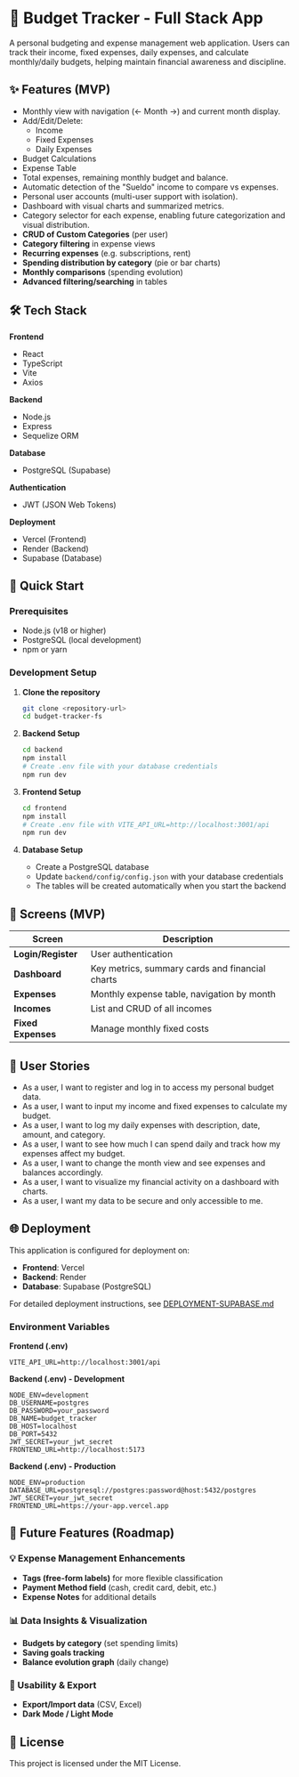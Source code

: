 # 💸 Budget Tracker - Full Stack App

A personal budgeting and expense management web application. Users can track their income, fixed expenses, daily expenses, and calculate monthly/daily budgets, helping maintain financial awareness and discipline.

## ✨ Features (MVP)

- Monthly view with navigation (← Month →) and current month display.
- Add/Edit/Delete:
  - Income
  - Fixed Expenses
  - Daily Expenses
- Budget Calculations
- Expense Table
- Total expenses, remaining monthly budget and balance.
- Automatic detection of the "Sueldo" income to compare vs expenses.
- Personal user accounts (multi-user support with isolation).
- Dashboard with visual charts and summarized metrics.
- Category selector for each expense, enabling future categorization and visual distribution.
- **CRUD of Custom Categories** (per user)
- **Category filtering** in expense views
- **Recurring expenses** (e.g. subscriptions, rent)
- **Spending distribution by category** (pie or bar charts)
- **Monthly comparisons** (spending evolution)
- **Advanced filtering/searching** in tables

## 🛠️ Tech Stack

**Frontend**
- React
- TypeScript
- Vite
- Axios

**Backend**
- Node.js
- Express
- Sequelize ORM

**Database**
- PostgreSQL (Supabase)

**Authentication**
- JWT (JSON Web Tokens)

**Deployment**
- Vercel (Frontend)
- Render (Backend)
- Supabase (Database)

## 🚀 Quick Start

### Prerequisites
- Node.js (v18 or higher)
- PostgreSQL (local development)
- npm or yarn

### Development Setup

1. **Clone the repository**
   ```bash
   git clone <repository-url>
   cd budget-tracker-fs
   ```

2. **Backend Setup**
   ```bash
   cd backend
   npm install
   # Create .env file with your database credentials
   npm run dev
   ```

3. **Frontend Setup**
   ```bash
   cd frontend
   npm install
   # Create .env file with VITE_API_URL=http://localhost:3001/api
   npm run dev
   ```

4. **Database Setup**
   - Create a PostgreSQL database
   - Update `backend/config/config.json` with your database credentials
   - The tables will be created automatically when you start the backend

## 📱 Screens (MVP)

| Screen        | Description |
|---------------|-------------|
| **Login/Register** | User authentication |
| **Dashboard** | Key metrics, summary cards and financial charts |
| **Expenses** | Monthly expense table, navigation by month |
| **Incomes** | List and CRUD of all incomes |
| **Fixed Expenses** | Manage monthly fixed costs |

## 🧠 User Stories

- As a user, I want to register and log in to access my personal budget data.
- As a user, I want to input my income and fixed expenses to calculate my budget.
- As a user, I want to log my daily expenses with description, date, amount, and category.
- As a user, I want to see how much I can spend daily and track how my expenses affect my budget.
- As a user, I want to change the month view and see expenses and balances accordingly.
- As a user, I want to visualize my financial activity on a dashboard with charts.
- As a user, I want my data to be secure and only accessible to me.

## 🌐 Deployment

This application is configured for deployment on:
- **Frontend**: Vercel
- **Backend**: Render
- **Database**: Supabase (PostgreSQL)

For detailed deployment instructions, see [DEPLOYMENT-SUPABASE.md](./DEPLOYMENT-SUPABASE.md)

### Environment Variables

**Frontend (.env)**
```
VITE_API_URL=http://localhost:3001/api
```

**Backend (.env) - Development**
```
NODE_ENV=development
DB_USERNAME=postgres
DB_PASSWORD=your_password
DB_NAME=budget_tracker
DB_HOST=localhost
DB_PORT=5432
JWT_SECRET=your_jwt_secret
FRONTEND_URL=http://localhost:5173
```

**Backend (.env) - Production**
```
NODE_ENV=production
DATABASE_URL=postgresql://postgres:password@host:5432/postgres
JWT_SECRET=your_jwt_secret
FRONTEND_URL=https://your-app.vercel.app
```

## 🔮 Future Features (Roadmap)

### 💡 Expense Management Enhancements
- **Tags (free-form labels)** for more flexible classification
- **Payment Method field** (cash, credit card, debit, etc.)
- **Expense Notes** for additional details

### 📊 Data Insights & Visualization
- **Budgets by category** (set spending limits)
- **Saving goals tracking**
- **Balance evolution graph** (daily change)

### 🧰 Usability & Export
- **Export/Import data** (CSV, Excel)
- **Dark Mode / Light Mode**

## 📝 License

This project is licensed under the MIT License.
